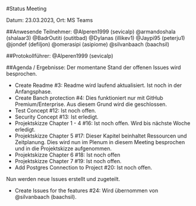 #Status Meeting

Datum: 23.03.2023,
Ort: MS Teams

##Anwesende Teilnehmer:
    @Alperen1999 (sevicalp)
    @armandoshala (shalaar3)
    @BadrOutiti (outitbad)
    @Dylanas (illikev1)
    @Jaypi95 (peterju1)
    @jondef (defiljon)
    @omerasipi (asipiome)
    @silvanbaach (baachsil)

##Protokollführer:
@Alperen1999 (sevicalp)

##Agenda / Ergebnisse:
Der momentane Stand der offenen Issues wird besprochen.
- Create Readme #3: Readme wird laufend aktualisiert. Ist noch in der Anfangsphase.
- Create Banch protection #4: Dies funktioniert nur mit GitHub Premium/Enterprise. Aus diesem Grund wird die geschlossen.
- Test Concept #12: Ist noch offen.
- Security Concept #13: Ist erledigt.
- Projektskizze Chapter 1 - 4 #16: Ist noch offen. Wird bis nächste Woche erledigt.
- Projektskizze Chapter 5 #17: Dieser Kapitel beinhaltet Ressourcen und Zeitplanung. Dies wird nun im Plenum in diesem Meeting besprochen und in die Projektskizze aufgenommen.
- Projektskizze Chapter 6 #18: Ist noch offen
- Projektskizze Chapter 7 #19: Ist noch offen.
- Add Postgres Connection to Project #20: Ist noch offen.

Nun werden neue Issues erstellt und zugeteilt.

- Create Issues for the features #24: Wird übernommen von @silvanbaach (baachsil).

